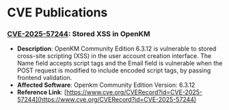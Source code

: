 # CVE Publications

### [CVE-2025-57244](./CVE-2025-57244): Stored XSS in OpenKM
- **Description**: OpenKM Community Edition 6.3.12 is vulnerable to stored cross-site
scripting (XSS) in the user account creation interface. The Name field
accepts script tags and the Email field is vulnerable when the POST
request is modified to include encoded script tags, by passing frontend
validation.
- **Affected Software**: Openkm Community Edition Version: 6.3.12
- **Reference Link**: [https://www.cve.org/CVERecord?id=CVE-2025-57244](https://www.cve.org/CVERecord?id=CVE-2025-57244)




